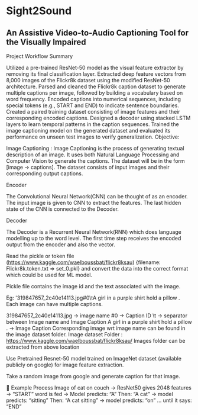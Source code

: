 # Sight2Sound

## An Assistive Video-to-Audio Captioning Tool for the Visually Impaired

Project Workflow Summary

Utilized a pre-trained ResNet-50 model as the visual feature extractor by removing its final classification layer.
Extracted deep feature vectors from 8,000 images of the Flickr8k dataset using the modified ResNet-50 architecture.
Parsed and cleaned the Flickr8k caption dataset to generate multiple captions per image, followed by building a vocabulary based on word frequency.
Encoded captions into numerical sequences, including special tokens (e.g., START and END) to indicate sentence boundaries.
Created a paired training dataset consisting of image features and their corresponding encoded captions.
Designed a decoder using stacked LSTM layers to learn temporal patterns in the caption sequences.
Trained the image captioning model on the generated dataset and evaluated its performance on unseen test images to verify generalization.
Objective:

Image Captioning : Image Captioning is the process of generating textual description of an image. It uses both Natural Language Processing and Computer Vision to generate the captions. The dataset will be in the form [image → captions]. The dataset consists of input images and their corresponding output captions.

Encoder

The Convolutional Neural Network(CNN) can be thought of as an encoder. The input image is given to CNN to extract the features. The last hidden state of the CNN is connected to the Decoder.

Decoder

The Decoder is a Recurrent Neural Network(RNN) which does language modelling up to the word level. The first time step receives the encoded output from the encoder and also the vector.

Read the pickle or token file (https://www.kaggle.com/waelboussbat/flickr8ksau) {filename: Flickr8k.token.txt => set_0.pkl} and convert the data into the correct format which could be used for ML model.

Pickle file contains the image id and the text associated with the image.

Eg: '319847657_2c40e14113.jpg#0\tA girl in a purple shirt hold a pillow . Each image can have multiple captions.

319847657_2c40e14113.jpg -> image name
#0 -> Caption ID
\t -> separator between Image name and Image Caption A girl in a purple shirt hold a pillow . -> Image Caption
Corresponding image wrt image name can be found in the image dataset folder. Image dataset Folder : https://www.kaggle.com/waelboussbat/flickr8ksau/ Images folder can be extracted from above location

Use Pretrained Resnet-50 model trained on ImageNet dataset (available publicly on google) for image feature extraction.

Take a random image from google and generate caption for that image.

🔁 Example Process Image of cat on couch → ResNet50 gives 2048 features → “START” word is fed → Model predicts: “A” Then: “A cat” → model predicts: “sitting” Then: “A cat sitting” → model predicts: “on” ... until it says: “END”
